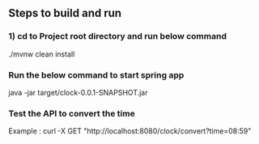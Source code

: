 ## Steps to build and run

### 1) cd to Project root directory and run below command

./mvnw clean install

### Run the below command to start spring app

java -jar target/clock-0.0.1-SNAPSHOT.jar

### Test the API to convert the time

Example : curl -X GET "http://localhost:8080/clock/convert?time=08:59"